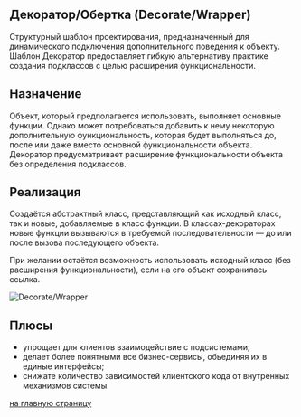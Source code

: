 Декоратор/Обертка (Decorate/Wrapper) 
-------------------------
  Cтруктурный шаблон проектирования, предназначенный для динамического подключения дополнительного поведения к объекту. 
  Шаблон Декоратор предоставляет гибкую альтернативу практике создания подклассов с целью расширения функциональности.
  
Назначение
-------------------------
  Объект, который предполагается использовать, выполняет основные функции. Однако может потребоваться добавить к нему 
  некоторую дополнительную функциональность, которая будет выполняться до, после или даже вместо основной 
  функциональности объекта. Декоратор предусматривает расширение функциональности объекта без определения подклассов.

Реализация
-------------------------

 Создаётся абстрактный класс, представляющий как исходный класс, так и новые, добавляемые в класс функции. 
 В классах-декораторах новые функции вызываются в требуемой последовательности — до или после вызова последующего объекта.

 При желании остаётся возможность использовать исходный класс (без расширения функциональности), 
 если на его объект сохранилась ссылка.

![Decorate/Wrapper](https://upload.wikimedia.org/wikipedia/ru/0/00/Decorator_template.png)

Плюсы
-------------------------
 - упрощает для клиентов взаимодействие с подсистемами;
 - делает более понятными все бизнес-сервисы, обьединяя их в единые интерфейсы;
 - снижате количество зависимостей клиентского кода от внутренных механизмов системы.
 
 [на главную страницу](https://github.com/EvgeniyShipov/patterns)
